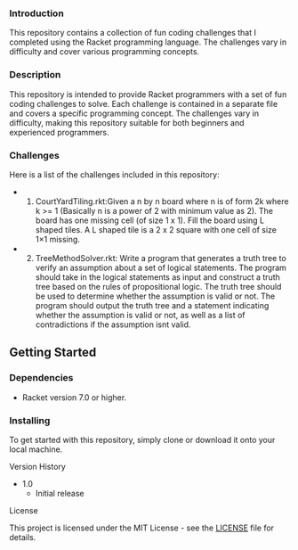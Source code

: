 ### Introduction

This repository contains a collection of fun coding challenges that I completed using the Racket programming language. The challenges vary in difficulty and cover various programming concepts.

### Description

This repository is intended to provide Racket programmers with a set of fun coding challenges to solve. Each challenge is contained in a separate file and covers a specific programming concept. The challenges vary in difficulty, making this repository suitable for both beginners and experienced programmers.

### Challenges

Here is a list of the challenges included in this repository:
* 1. CourtYardTiling.rkt:Given a n by n board where n is of form 2k where k >= 1 (Basically n is a power of 2 with minimum value as 2). The board has one missing cell (of size 1 x 1). Fill the board using L shaped tiles. A L shaped tile is a 2 x 2 square with one cell of size 1×1 missing.
* 2. TreeMethodSolver.rkt: Write a program that generates a truth tree to verify an assumption about a set of logical statements. The program should take in the logical statements as input and construct a truth tree based on the rules of propositional logic. The truth tree should be used to determine whether the assumption is valid or not. The program should output the truth tree and a statement indicating whether the assumption is valid or not, as well as a list of contradictions if the assumption isnt valid.

## Getting Started

### Dependencies

*   Racket version 7.0 or higher.

### Installing

To get started with this repository, simply clone or download it onto your local machine.

Version History

*   1.0
    *   Initial release

License

This project is licensed under the MIT License - see the [LICENSE](LICENSE) file for details.
